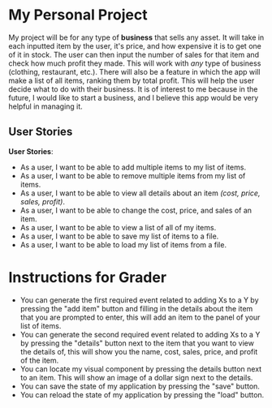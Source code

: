 # My Personal Project

My project will be for any type of **business** that sells any asset. 
It will take in each inputted item by the user, it's price, and how expensive it is to 
get one of it in stock. The user can then input the number of sales for that item
and check how much profit they made. This will work with *any* type of business
(clothing, restaurant, etc.). There will also be a feature in which the app will make
a list of all items, ranking them by total profit. This will help the user decide what
to do with their business. It is of interest to me because in the future, I would like to
start a business, and I believe this app would be very helpful in managing it.

## User Stories

**User Stories**:
- As a user, I want to be able to add multiple items to my list of items.
- As a user, I want to be able to remove multiple items from my list of items.
- As a user, I want to be able to view all details about an item _(cost, price, sales, profit)_.
- As a user, I want to be able to change the cost, price, and sales of an item.
- As a user, I want to be able to view a list of all of my items.
- As a user, I want to be able to save my list of items to a file.
- As a user, I want to be able to load my list of items from a file.

# Instructions for Grader

- You can generate the first required event related to adding Xs to a Y by pressing the "add item" button and filling 
in the details about the item that you are prompted to enter, this will add an item to the panel of your list of items.
- You can generate the second required event related to adding Xs to a Y by pressing the "details" button next to the
item that you want to view the details of, this will show you the name, cost, sales, price, and profit of the item.
- You can locate my visual component by pressing the details button next to an item. This will show an image of a dollar
sign next to the details.
- You can save the state of my application by pressing the "save" button.
- You can reload the state of my application by pressing the "load" button.

